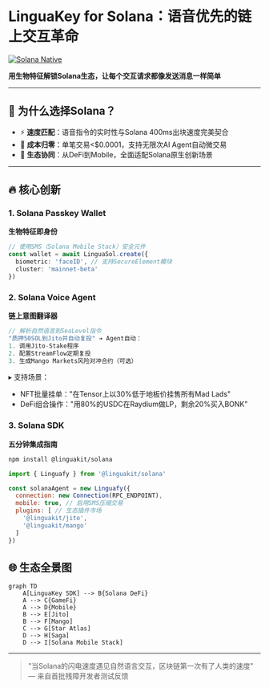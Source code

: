 # LinguaKey for Solana：语音优先的链上交互革命

[![Solana Native](https://img.shields.io/badge/Built_for-Solana-14f195?logo=solana&logoColor=fff)](https://solana.com)

**用生物特征解锁Solana生态，让每个交互请求都像发送消息一样简单**

---

## 🚀 为什么选择Solana？

- ⚡ **速度匹配**：语音指令的实时性与Solana 400ms出块速度完美契合
- 💸 **成本归零**：单笔交易<$0.0001，支持无限次AI Agent自动微交易
- 🧩 **生态协同**：从DeFi到Mobile，全面适配Solana原生创新场景

---

## 🔥 核心创新

### 1. Solana Passkey Wallet
**生物特征即身份**
```typescript
// 使用SMS（Solana Mobile Stack）安全元件
const wallet = await LinguaSol.create({
  biometric: 'faceID', // 支持SecureElement模块
  cluster: 'mainnet-beta'
})
```

### 2. Solana Voice Agent

**链上意图翻译器**

```rust
// 解析自然语言到SeaLevel指令
"质押50SOL到Jito并自动复投" ➔ Agent自动：
1. 调用Jito-Stake程序
2. 配置StreamFlow定期复投
3. 生成Mango Markets风险对冲合约（可选）
```

▸ 支持场景：

- NFT批量挂单："在Tensor上以30%低于地板价挂售所有Mad Lads"
- DeFi组合操作："用80%的USDC在Raydium做LP，剩余20%买入BONK"

### 3. Solana SDK
**五分钟集成指南**

```bash
npm install @linguakit/solana
```
```javascript
import { Linguafy } from '@linguakit/solana'

const solanaAgent = new Linguafy({
  connection: new Connection(RPC_ENDPOINT),
  mobile: true, // 启用SMS压缩交易
  plugins: [ // 生态插件市场
    '@linguakit/jito',
    '@linguakit/mango'
  ]
})
```

## 🌐 生态全景图

```mermaid
graph TD
    A[LinguaKey SDK] --> B{Solana DeFi}
    A --> C{GameFi}
    A --> D{Mobile}
    B --> E[Jito]
    B --> F[Mango]
    C --> G[Star Atlas]
    D --> H[Saga]
    D --> I[Solana Mobile Stack]
```

---

> "当Solana的闪电速度遇见自然语言交互，区块链第一次有了人类的速度" — 来自首批残障开发者测试反馈
